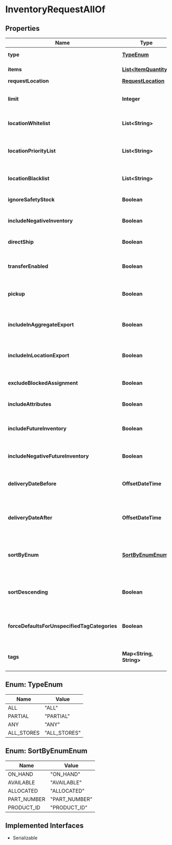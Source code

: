 

# InventoryRequestAllOf


## Properties

| Name | Type | Description | Notes |
|------------ | ------------- | ------------- | -------------|
|**type** | [**TypeEnum**](#TypeEnum) | Inventory Request Type Enum |  [optional] |
|**items** | [**List&lt;ItemQuantity&gt;**](ItemQuantity.md) | List of Items to search on |  [optional] |
|**requestLocation** | [**RequestLocation**](RequestLocation.md) |  |  [optional] |
|**limit** | **Integer** | The maximum number of results to return, defaults to 100 for most |  [optional] |
|**locationWhitelist** | **List&lt;String&gt;** | List of location codes that are allowed to be included in results |  [optional] |
|**locationPriorityList** | **List&lt;String&gt;** | List of location codes that should be returned before all others, preventing them from being excluded by limit |  [optional] |
|**locationBlacklist** | **List&lt;String&gt;** | List of location codes that are NOT allowed to be included in results |  [optional] |
|**ignoreSafetyStock** | **Boolean** | Whether to ignore the safety stock buffer put in place |  [optional] |
|**includeNegativeInventory** | **Boolean** | Whether to allow items with negative inventory in the results |  [optional] |
|**directShip** | **Boolean** | Whether to limit results to locations that are shipping enabled |  [optional] |
|**transferEnabled** | **Boolean** | Filter results by locations that have transfer enabled (true) or don&#39;t (false) |  [optional] |
|**pickup** | **Boolean** | Filter results by locations that have finderbot enabled (true) or don&#39;t (false) |  [optional] |
|**includeInAggregateExport** | **Boolean** | Filter results by locations that have aggregate export enabled (true) or don&#39;t (false) |  [optional] |
|**includeInLocationExport** | **Boolean** | Filter results by locations that have physical storefronts (true) or don&#39;t (false) |  [optional] |
|**excludeBlockedAssignment** | **Boolean** | Filter out results that are blocked from assignment (at the product/location level)  |  [optional] |
|**includeAttributes** | **Boolean** | Flag to include attributes or not |  [optional] |
|**includeFutureInventory** | **Boolean** | If set to true, include future inventory in response (records that were set with a deliveryDate). |  [optional] |
|**includeNegativeFutureInventory** | **Boolean** | Whether to allow items with negative future inventory in the results |  [optional] |
|**deliveryDateBefore** | **OffsetDateTime** | DateTime to filter for only future inventory with a delivery date before or equal to the given date |  [optional] |
|**deliveryDateAfter** | **OffsetDateTime** | DateTime to filter for only future inventory with a delivery date after or equal to the given date |  [optional] |
|**sortByEnum** | [**SortByEnumEnum**](#SortByEnumEnum) | What to sort the inventory results by. Only used for GetInventoryByLocation calls (locationCode must be set) |  [optional] |
|**sortDescending** | **Boolean** | Whether to sort by descending order or not. Must be used in conjunction with the sortByEnum value |  [optional] |
|**forceDefaultsForUnspecifiedTagCategories** | **Boolean** | Whether to force populate default tags onto the request if they are unspecified for any tag category |  [optional] |
|**tags** | **Map&lt;String, String&gt;** | Associative Map of &lt;String, String&gt; for tagCategoryName &#x3D;&gt; tagName |  [optional] |



## Enum: TypeEnum

| Name | Value |
|---- | -----|
| ALL | &quot;ALL&quot; |
| PARTIAL | &quot;PARTIAL&quot; |
| ANY | &quot;ANY&quot; |
| ALL_STORES | &quot;ALL_STORES&quot; |



## Enum: SortByEnumEnum

| Name | Value |
|---- | -----|
| ON_HAND | &quot;ON_HAND&quot; |
| AVAILABLE | &quot;AVAILABLE&quot; |
| ALLOCATED | &quot;ALLOCATED&quot; |
| PART_NUMBER | &quot;PART_NUMBER&quot; |
| PRODUCT_ID | &quot;PRODUCT_ID&quot; |


## Implemented Interfaces

* Serializable


